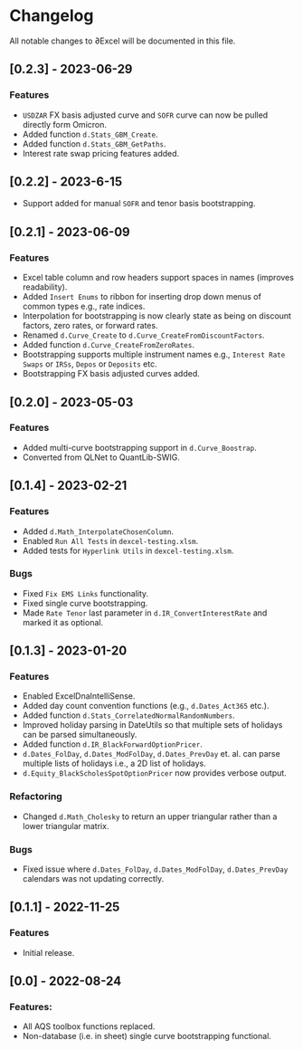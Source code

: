 # Changelog
All notable changes to ∂Excel will be documented in this file.

## [0.2.3] - 2023-06-29
### Features
- ``USDZAR`` FX basis adjusted curve and ``SOFR`` curve can now be pulled directly form Omicron.
- Added function ``d.Stats_GBM_Create``.
- Added function ``d.Stats_GBM_GetPaths``.
- Interest rate swap pricing features added.

## [0.2.2] - 2023-6-15
- Support added for manual ``SOFR`` and tenor basis bootstrapping.

## [0.2.1] - 2023-06-09
### Features
- Excel table column and row headers support spaces in names (improves readability).
- Added ``Insert Enums`` to ribbon for inserting drop down menus of common types e.g., rate indices.
- Interpolation for bootstrapping is now clearly state as being on discount factors, zero rates, or forward rates.
- Renamed ``d.Curve_Create`` to ``d.Curve_CreateFromDiscountFactors``.
- Added function ``d.Curve_CreateFromZeroRates``.
- Bootstrapping supports multiple instrument names e.g., ``Interest Rate Swaps`` or ``IRSs``, ``Depos`` or ``Deposits`` etc.
- Bootstrapping FX basis adjusted curves added.

## [0.2.0] - 2023-05-03
### Features
- Added multi-curve bootstrapping support in ``d.Curve_Boostrap``.
- Converted from QLNet to QuantLib-SWIG.

## [0.1.4] - 2023-02-21
### Features
- Added ``d.Math_InterpolateChosenColumn``.
- Enabled ``Run All Tests`` in ``dexcel-testing.xlsm``.
- Added tests for ``Hyperlink Utils`` in ``dexcel-testing.xlsm``.

### Bugs
- Fixed ``Fix EMS Links`` functionality.
- Fixed single curve bootstrapping.
- Made ``Rate Tenor`` last parameter in ``d.IR_ConvertInterestRate`` and marked it as optional.

## [0.1.3] - 2023-01-20 
### Features
- Enabled ExcelDnaIntelliSense.
- Added day count convention functions (e.g., ``d.Dates_Act365`` etc.).
- Added function ``d.Stats_CorrelatedNormalRandomNumbers``.
- Improved holiday parsing in DateUtils so that multiple sets of holidays can be parsed simultaneously.
- Added function ``d.IR_BlackForwardOptionPricer``.
- ``d.Dates_FolDay``, ``d.Dates_ModFolDay``, ``d.Dates_PrevDay`` et. al. can parse multiple lists of holidays i.e., a 2D list of holidays.
- ``d.Equity_BlackScholesSpotOptionPricer`` now provides verbose output.

### Refactoring
- Changed ``d.Math_Cholesky`` to return an upper triangular rather than a lower triangular matrix.

### Bugs
- Fixed issue where ``d.Dates_FolDay``, ``d.Dates_ModFolDay``, ``d.Dates_PrevDay`` calendars was not updating correctly.

## [0.1.1] - 2022-11-25
### Features
- Initial release.

## [0.0] - 2022-08-24
### Features:
- All AQS toolbox functions replaced.
- Non-database (i.e. in sheet) single curve bootstrapping functional.
